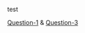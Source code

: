 test

[Question-1](https://github.com/clem9669/DockerOrNot/blob/master/Question-3/Question-1.md) & [Question-3](https://github.com/clem9669/DockerOrNot/blob/master/Question-3/Question-3.md)
